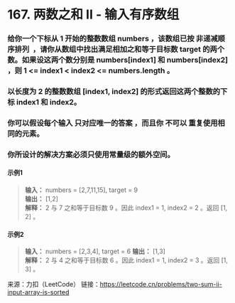 # 167. 两数之和 II - 输入有序数组
### 给你一个下标从 1 开始的整数数组 numbers ，该数组已按 非递减顺序排列  ，请你从数组中找出满足相加之和等于目标数 target 的两个数。如果设这两个数分别是 numbers[index1] 和 numbers[index2] ，则 1 <= index1 < index2 <= numbers.length 。  
### 以长度为 2 的整数数组 [index1, index2] 的形式返回这两个整数的下标 index1 和 index2。
### 你可以假设每个输入 只对应唯一的答案 ，而且你 不可以 重复使用相同的元素。
### 你所设计的解决方案必须只使用常量级的额外空间。

#### 示例1
> **输入：** numbers = [2,7,11,15], target = 9  
> **输出：** [1,2]  
> **解释：** 2 与 7 之和等于目标数 9 。因此 index1 = 1, index2 = 2 。返回 [1, 2] 。

#### 示例2
> **输入：** numbers = [2,3,4], target = 6 
> **输出：** [1,3]  
> **解释：** 2 与 4 之和等于目标数 6 。因此 index1 = 1, index2 = 3 。返回 [1, 3] 。

来源：力扣（LeetCode）
链接：https://leetcode.cn/problems/two-sum-ii-input-array-is-sorted
